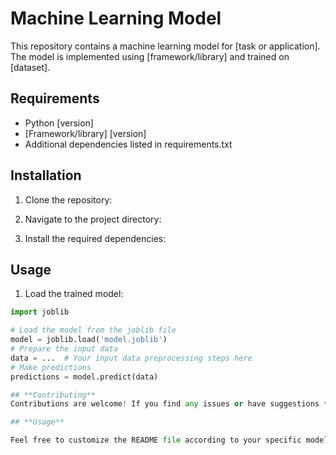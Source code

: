 # Machine Learning Model

This repository contains a machine learning model for [task or application]. The model is implemented using [framework/library] and trained on [dataset].

## Requirements

- Python [version]
- [Framework/library] [version]
- Additional dependencies listed in requirements.txt

## Installation

1. Clone the repository:


2. Navigate to the project directory:


3. Install the required dependencies:


## Usage

1. Load the trained model:

```python
import joblib

# Load the model from the joblib file
model = joblib.load('model.joblib')
# Prepare the input data
data = ...  # Your input data preprocessing steps here
# Make predictions
predictions = model.predict(data)

## **Contributing**
Contributions are welcome! If you find any issues or have suggestions for improvements, please create an issue or submit a pull request.

## **Usage**

Feel free to customize the README file according to your specific model, dataset, framework, and requirements. Include any necessary sections or instructions to provide clear guidance to users who want to use your machine learning model.
